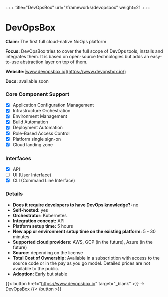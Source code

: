 +++
title="DevOpsBox"
url="/frameworks/devopsbox"
weight=21
+++

# DevOpsBox

**Claim:** The first full cloud-native NoOps platform

**Focus:** DevOpsBox tries to cover the full scope of DevOps tools, installs and integrates them. It is based on open-source technologies but adds an easy-to-use abstraction layer on top of them.

**Website:**[www.devopsbox.io](https://www.devopsbox.io/)

**Docs:** available soon

### Core Component Support

- [x] Application Configuration Management
- [x] Infrastructure Orchestration
- [x] Environment Management
- [x] Build Automation
- [x] Deployment Automation
- [x] Role-Based Access Control
- [x] Platform single sign-on
- [x] Cloud landing zone

### Interfaces

- [X] API
- [ ] UI (User Interface)
- [x] CLI (Command Line Interface)

### Details

- **Does it require developers to have DevOps knowledge?:** no
- **Self-hosted:** yes
- **Orchestrator:** Kubernetes
- **Integration concept:** API
- **Platform setup time:** 5 hours
- **New app or environment setup time on the existing platform:** 5 - 30 minutes
- **Supported cloud providers:** AWS, GCP (in the future), Azure (in the future) 
- **Source:** depending on the license
- **Total Cost of Ownership:**
Available in a subscription with access to the source code or in the pay as you go model. Detailed prices are not available to the public.
- **Adoption:** Early but stable 

{{< button href="https://www.devopsbox.io" target="_blank" >}}
-> DevOpsBox
{{< /button >}}  


